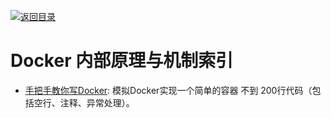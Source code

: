 [![返回目录](https://parg.co/UGo)](https://parg.co/b4z) 

# Docker 内部原理与机制索引

- [手把手教你写Docker](https://parg.co/UvM): 模拟Docker实现一个简单的容器 不到 200行代码（包括空行、注释、异常处理）。

